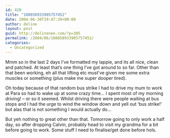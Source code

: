 ```yaml
---
id: 420
title: "108858933905757452"
date: 2004-06-30T19:47:39+00:00
author: deline
layout: post
guid: http://delineneo.com/?p=305
permalink: /2004/06/108858933905757452/
categories:
  - Uncategorized
---
```

Mmm so in the last 2 days I&#8217;ve formatted my lappie, and its all nice, clean and patched. At least that&#8217;s one thing I&#8217;ve got around to so far. Other than that been working, eh all that lifting etc must&#8217;ve given me some extra muscles or something (plus make me super dooper tired).

Oh today because of that random bus strike I had to drive my mum to work at Para so had to wake up at some crazy time&#8230; I spent most of my morning driving! &#8211; or so it seemed. Whilst driving there were people waiting at bus stops and I had the urge to wind the window down and yell out &#8216;bus strike!&#8217; but alas that is not something I would actually do&#8230;

But yeh nothing to great other than that. Tomorrow going to only work a half day, so after dropping Calvin, probably head to visit my grandma for a bit before going to work. Some stuff I need to finalise/get done before hols.
